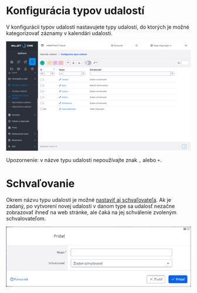  # Konfigurácia typov udalostí

 V konfigurácii typov udalostí nastavujete typy udalostí, do ktorých je možné kategorizovať záznamy v kalendári udalosti.

 ![](datatable.png)

 Upozornenie: v názve typu udalosti nepoužívajte znak `,` alebo `+`.

# Schvaľovanie

 Okrem názvu typu udalosti je možné [nastaviť aj schvaľovateľa](../non-approved-events/README.md). Ak je zadaný, po vytvorení novej udalosti v danom type sa udalosť nezačne zobrazovať ihneď na web stránke, ale čaká na jej schválenie zvoleným schvalovateľom.

 ![](editor.png)